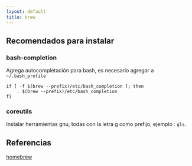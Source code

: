 ```yaml
---
layout: default
title: brew
---
```


## Recomendados para instalar

### bash-completion
Agrega autocompletación para bash, es necesario agregar a `~/.bash_profile`

    if [ -f $(brew --prefix)/etc/bash_completion ]; then
        . $(brew --prefix)/etc/bash_completion
    fi

### coreutils
Instalar herramientas gnu, todas con la letra g como prefijo, ejemplo : `gls`.

## Referencias

[homebrew](http://mxcl.github.com/homebrew/)  
